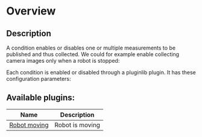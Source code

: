 # Overview

## Description
A condition enables or disables one or multiple measurements to be published and thus collected. We could for example enable collecting camera images only when a robot is stopped:

Each condition is enabled or disabled through a pluginlib plugin. It has these configuration parameters:

## Available plugins:

| Name                                              | Description     |
| ------------------------------------------------- | --------------- |
| [Robot moving](./dc/conditions/plugins/moving.md) | Robot is moving |
